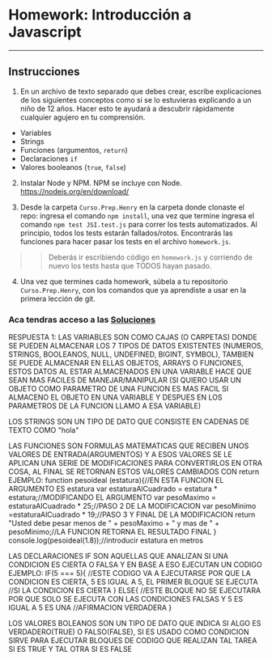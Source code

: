 # Homework: Introducción a Javascript

---

## Instrucciones

1. En un archivo de texto separado que debes crear, escribe explicaciones de los siguientes conceptos como si se lo estuvieras explicando a un niño de 12 años. Hacer esto te ayudará a descubrir rápidamente cualquier agujero en tu comprensión.

 * Variables
 * Strings
 * Funciones (argumentos, `return`)
 * Declaraciones `if`
 * Valores booleanos (`true`, `false`)

2. Instalar Node y NPM. NPM se incluye con Node. <https://nodejs.org/en/download/>

3. Desde la carpeta `Curso.Prep.Henry` en la carpeta donde clonaste el repo: ingresa el comando `npm install`, una vez que termine ingresa el comando `npm test JSI.test.js` para correr los tests automatizados. Al principio, todos los tests estarán fallados/rotos. Encontrarás las funciones para hacer pasar los tests en el archivo `homework.js`.

>> Deberás ir escribiendo código en `homework.js` y corriendo de nuevo los tests hasta que TODOS hayan pasado.

4. Una vez que termines cada homework, súbela a tu repositorio `Curso.Prep.Henry`, con los comandos que ya aprendiste a usar en la primera lección de git.

### Aca tendras acceso a las [Soluciones](https://github.com/atralice/Curso.Prep.Henry/blob/solution/02-JS-I/homework/homework.js)

RESPUESTA 1: LAS VARIABLES SON COMO CAJAS (O CARPETAS) DONDE SE PUEDEN ALMACENAR LOS 7 TIPOS DE DATOS EXISTENTES (NUMEROS, STRINGS, BOOLEANOS, NULL, UNDEFINED, BIGINT, SYMBOL), TAMBIEN SE PUEDE ALMACENAR EN ELLAS OBJETOS, ARRAYS O FUNCIONES, ESTOS DATOS AL ESTAR ALMACENADOS EN UNA VARIABLE HACE QUE SEAN MAS FACILES DE MANEJAR/MANIPULAR (SI QUIERO USAR UN OBJETO COMO PARAMETRO DE UNA FUNCION ES MAS FACIL SI ALMACENO EL OBJETO EN UNA VARIABLE Y DESPUES EN LOS PARAMETROS DE LA FUNCION LLAMO A ESA VARIABLE)

LOS STRINGS SON UN TIPO DE DATO QUE CONSISTE EN CADENAS DE TEXTO COMO "hola"

LAS FUNCIONES SON FORMULAS MATEMATICAS QUE RECIBEN UNOS VALORES DE ENTRADA(ARGUMENTOS) Y A ESOS VALORES SE LE APLICAN UNA SERIE DE MODIFICACIONES PARA CONVERTIRLOS EN OTRA COSA, AL FINAL SE RETORNAN ESTOS VALORES CAMBIADOS CON return EJEMPLO:
function pesoideal (estatura){//EN ESTA FUNCION EL ARGUMENTO ES estatura
    var estaturaAlCuadrado = estatura * estatura;//MODIFICANDO EL ARGUMENTO
    var pesoMaximo = estaturaAlCuadrado * 25;//PASO 2 DE LA MODIFICACION
    var pesoMinimo =estaturaAlCuadrado * 19;//PASO 3 Y FINAL DE LA MODIFICACION
    return "Usted debe pesar menos de " + pesoMaximo + " y mas de " + pesoMinimo;//LA FUNCION RETORNA EL RESULTADO FINAL
}
console.log(pesoideal(1.8));//introducir estatura en metros

LAS DECLARACIONES IF SON AQUELLAS QUE ANALIZAN SI UNA CONDICION ES CIERTA O FALSA Y EN BASE A ESO EJECUTAN UN CODIGO EJEMPLO:
IF(5 === 5){
    //ESTE CODIGO VA A EJECUTARSE POR QUE LA CONDICION ES CIERTA, 5 ES IGUAL A 5, EL PRIMER BLOQUE SE EJECUTA
    //SI LA CONDICION ES CIERTA
} ELSE{
    //ESTE BLOQUE NO SE EJECUTARA POR QUE SOLO SE EJECUTA CON LAS CONDICIONES FALSAS Y 5 ES IGUAL A 5 ES UNA 
    //AFIRMACION VERDADERA
}

LOS VALORES BOLEANOS SON UN TIPO DE DATO QUE INDICA SI ALGO ES VERDADERO(TRUE) O FALSO(FALSE), SI ES USADO COMO CONDICION SIRVE PARA EJECUTAR BLOQUES DE CODIGO QUE REALIZAN TAL TAREA SI ES TRUE Y TAL OTRA SI ES FALSE
